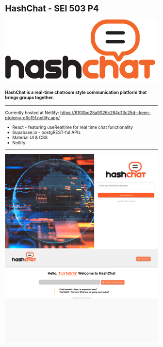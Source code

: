 # HashChat - SEI 503 P4

<img src="./src/assets/images/HashChat_01.png" width="500" alt="HashChat Logo">
<!-- <img src="./src/assets/images/hashchat_logo_whitebg.png" width="250" alt="HashChat Logo"> -->

#### HashChat is a real-time chatroom style communication platform that brings groups together. 

<hr/>

Currently hosted at Netlify: <a href="https://6100bd25a9026c264d13c25d--keen-ptolemy-d6c15f.netlify.app/">https://6100bd25a9026c264d13c25d--keen-ptolemy-d6c15f.netlify.app/</a>

* React - featuring useRealtime for real time chat functionality
* Supabase.io - postgREST-ful APIs
* Material UI & CSS
* Netlify

<hr/>

<img src="./src/assets/images/hashchat_screen1.png" width="700" alt="HashChat Screenshot">

<br/>

<img src="./src/assets/images/hashchat_screen2.png" width="700" alt="HashChat Screenshot">

